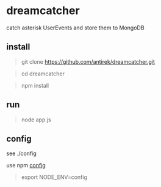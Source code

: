 # dreamcatcher

catch asterisk UserEvents and store them to MongoDB


## install

> git clone https://github.com/antirek/dreamcatcher.git

> cd dreamcatcher 

> npm install

## run

> node app.js

## config 

see ./config

use npm [config](https://www.npmjs.com/package/config)

> export NODE_ENV=config
